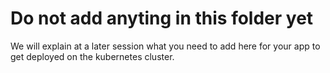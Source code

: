 # Do not add anyting in this folder yet

We will explain at a later session what you need to add here
for your app to get deployed on the kubernetes cluster.